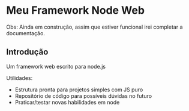 # Meu Framework Node Web

Obs: Ainda em construção, assim que estiver funcional irei completar a documentação.

## Introdução
Um framework web escrito para node.js

Utilidades:
- Estrutura pronta para projetos simples com JS puro
- Repositório de código para possíveis dúvidas no futuro
- Praticar/testar novas habilidades em node